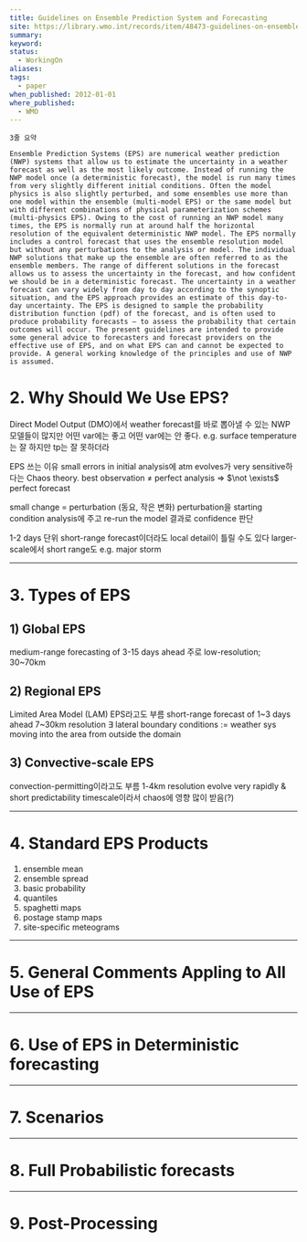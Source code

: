 ```yaml
---
title: Guidelines on Ensemble Prediction System and Forecasting
site: https://library.wmo.int/records/item/48473-guidelines-on-ensemble-prediction-systems-and-forecasting
summary: 
keyword: 
status:
  - WorkingOn
aliases: 
tags:
  - paper
when_published: 2012-01-01
where_published:
  - WMO
---
```

```ad-summary
3줄 요약
```

```ad-abstract
Ensemble Prediction Systems (EPS) are numerical weather prediction (NWP) systems that allow us to estimate the uncertainty in a weather forecast as well as the most likely outcome. Instead of running the NWP model once (a deterministic forecast), the model is run many times from very slightly different initial conditions. Often the model physics is also slightly perturbed, and some ensembles use more than one model within the ensemble (multi-model EPS) or the same model but with different combinations of physical parameterization schemes (multi-physics EPS). Owing to the cost of running an NWP model many times, the EPS is normally run at around half the horizontal resolution of the equivalent deterministic NWP model. The EPS normally includes a control forecast that uses the ensemble resolution model but without any perturbations to the analysis or model. The individual NWP solutions that make up the ensemble are often referred to as the ensemble members. The range of different solutions in the forecast allows us to assess the uncertainty in the forecast, and how confident we should be in a deterministic forecast. The uncertainty in a weather forecast can vary widely from day to day according to the synoptic situation, and the EPS approach provides an estimate of this day-to-day uncertainty. The EPS is designed to sample the probability distribution function (pdf) of the forecast, and is often used to produce probability forecasts – to assess the probability that certain outcomes will occur. The present guidelines are intended to provide some general advice to forecasters and forecast providers on the effective use of EPS, and on what EPS can and cannot be expected to provide. A general working knowledge of the principles and use of NWP is assumed.
```

# 2. Why Should We Use EPS?

Direct Model Output (DMO)에서 weather forecast를 바로 뽑아낼 수 있는 NWP 모델들이 많지만 어떤 var에는 좋고 어떤 var에는 안 좋다. 
e.g. surface temperature는 잘 하지만 tp는 잘 못하더라

EPS 쓰는 이유
small errors in initial analysis에 atm evolves가 very sensitive하다는 Chaos theory.
best observation $\neq$ perfect analysis $\Rightarrow$ $\not \exists$ perfect forecast

small change = perturbation (동요, 작은 변화)
perturbation을 starting condition analysis에 주고 re-run the model
결과로 confidence 판단

1-2 days 단위 short-range forecast이더라도 local detail이 틀릴 수도 있다
larger-scale에서 short range도 e.g. major storm

---
# 3. Types of EPS
## 1) Global EPS
medium-range forecasting of 3-15 days ahead
주로 low-resolution; 30~70km

## 2) Regional EPS
Limited Area Model (LAM) EPS라고도 부름
short-range forecast of 1~3 days ahead
7~30km resolution
$\exists$ lateral boundary conditions $:=$ weather sys moving into the area from outside the domain

## 3) Convective-scale EPS
convection-permitting이라고도 부름
1-4km resolution
evolve very rapidly & short predictability timescale이라서 chaos에 영향 많이 받음(?)


---
# 4. Standard EPS Products

1) ensemble mean
2) ensemble spread
3) basic probability
4) quantiles
5) spaghetti maps
6) postage stamp maps
7) site-specific meteograms

---
# 5. General Comments Appling to All Use of EPS


---
# 6. Use of EPS in Deterministic forecasting

---
# 7. Scenarios

---
# 8. Full Probabilistic forecasts

---
# 9. Post-Processing

